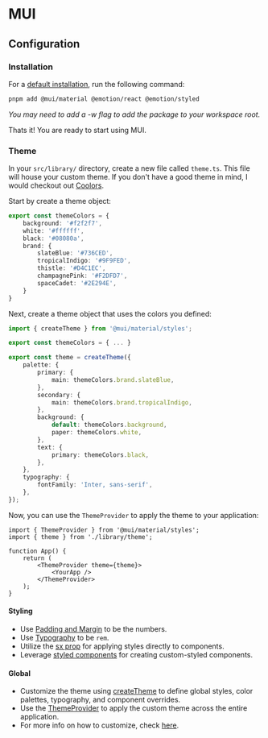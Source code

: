 # MUI

## Configuration

### Installation

For a [default installation](https://mui.com/material-ui/getting-started/installation/), run the following command:

```bash
pnpm add @mui/material @emotion/react @emotion/styled
```

*You may need to add a -w flag to add the package to your workspace root.*

Thats it! You are ready to start using MUI.

### Theme 

In your `src/library/` directory, create a new file called `theme.ts`. This file will house your custom theme. If you don't have a good theme in mind, I would checkout out [Coolors](https://coolors.co/).

Start by create a theme object: 
    
```ts
export const themeColors = {
    background: '#f2f2f7',
    white: '#ffffff',
    black: '#08080a',
    brand: {
        slateBlue: '#736CED',
        tropicalIndigo: '#9F9FED',
        thistle: '#D4C1EC',
        champagnePink: '#F2DFD7',
        spaceCadet: '#2E294E',
    }
}
```

Next, create a theme object that uses the colors you defined:

```ts
import { createTheme } from '@mui/material/styles';

export const themeColors = { ... }

export const theme = createTheme({
    palette: {
        primary: {
            main: themeColors.brand.slateBlue,
        },
        secondary: {
            main: themeColors.brand.tropicalIndigo,
        },
        background: {
            default: themeColors.background,
            paper: themeColors.white,
        },
        text: {
            primary: themeColors.black,
        },
    },
    typography: {
        fontFamily: 'Inter, sans-serif',
    },
});
```

Now, you can use the `ThemeProvider` to apply the theme to your application:

```tsx
import { ThemeProvider } from '@mui/material/styles';
import { theme } from './library/theme';

function App() {
    return (
        <ThemeProvider theme={theme}>
            <YourApp />
        </ThemeProvider>
    );
}
```

#### Styling 

- Use [Padding and Margin](https://mui.com/system/spacing/) to be the numbers.
- Use [Typography](https://mui.com/system/typography/) to be `rem`.
- Utilize the [sx prop](https://mui.com/system/the-sx-prop/) for applying styles directly to components.
- Leverage [styled components](https://mui.com/system/styled/) for creating custom-styled components.

#### Global

- Customize the theme using [createTheme](https://mui.com/material-ui/customization/theming/#createtheme-options-args-theme) to define global styles, color palettes, typography, and component overrides.
- Use the [ThemeProvider](https://mui.com/material-ui/customization/theming/#themeprovider) to apply the custom theme across the entire application.
- For more info on how to customize, check [here](https://mui.com/material-ui/customization/how-to-customize/).